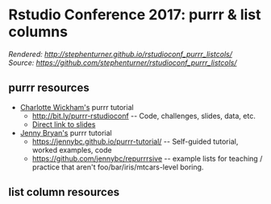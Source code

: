 # Rstudio Conference 2017: purrr & list columns

_Rendered: <http://stephenturner.github.io/rstudioconf_purrr_listcols/>_  
_Source: <https://github.com/stephenturner/rstudioconf_purrr_listcols/>_

## purrr resources

- [Charlotte Wickham's](https://twitter.com/CVWickham/) purrr tutorial
  - <http://bit.ly/purrr-rstudioconf> -- Code, challenges, slides, data, etc.
  - [Direct link to slides](https://www.dropbox.com/sh/062xjv35izc2a92/AAAnC-nzToR1rPekDZipRJSLa?dl=0&preview=slides.pdf)
- [Jenny Bryan's]() purrr tutorial
  - https://jennybc.github.io/purrr-tutorial/ -- Self-guided tutorial, worked examples, code
  - https://github.com/jennybc/repurrrsive -- example lists for teaching / practice that aren't foo/bar/iris/mtcars-level boring.

## list column resources

